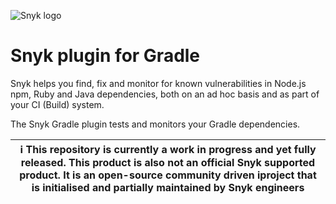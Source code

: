 ![Snyk logo](https://snyk.io/style/asset/logo/snyk-print.svg)

# Snyk plugin for Gradle

Snyk helps you find, fix and monitor for known vulnerabilities in Node.js npm, Ruby and Java dependencies, both on an ad hoc basis and as part of your CI (Build) system.

The Snyk Gradle plugin tests and monitors your Gradle dependencies.

| :information_source: This repository is currently a work in progress and yet fully released. This product is also not an official Snyk supported product. It is an open-source community driven iproject that is initialised and partially maintained by Snyk engineers |
| --- |
